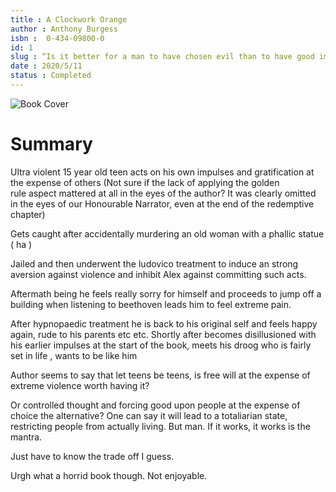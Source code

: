 ```yaml
---
title : A Clockwork Orange
author : Anthony Burgess
isbn : 	0-434-09800-0
id: 1
slug : “Is it better for a man to have chosen evil than to have good imposed upon him?”
date : 2020/5/11
status : Completed 
---
```


![Book Cover](https://upload.wikimedia.org/wikipedia/en/7/73/A_Clockwork_Orange_%281971%29.png)  

# Summary  
Ultra violent 15 year old teen acts on his own impulses and gratification at the expense of others (Not sure if the lack of applying the golden rule aspect mattered at all in the eyes of the author? It was clearly omitted in the eyes of our Honourable Narrator, even at the end of the redemptive chapter)

Gets caught after accidentally murdering an old woman with a phallic statue ( ha )

Jailed and then underwent the ludovico treatment to induce an strong aversion against violence and inhibit Alex against committing such acts. 

Aftermath being he feels really sorry for himself and proceeds to jump off a building when listening to beethoven leads him to feel extreme pain.

After hypnopaedic treatment he is back to his original self and feels happy again, rude to his parents etc etc. Shortly after becomes disillusioned with his earlier impulses at the start of the book, meets his droog who is fairly set in life , wants to be like him

Author seems to say that let teens be teens, is free will at the expense of extreme violence worth having it? 

Or controlled thought and forcing good upon people at the expense of choice the alternative? One can say it will lead to a totaliarian state, restricting people from actually living. But man. If it works, it works is the mantra.

Just have to know the trade off I guess. 

Urgh what a horrid book though. Not enjoyable.
